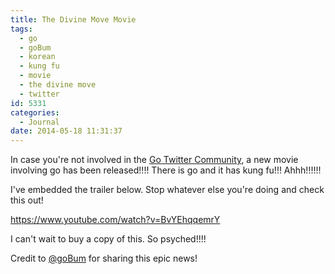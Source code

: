 ```yaml
---
title: The Divine Move Movie
tags:
  - go
  - goBum
  - korean
  - kung fu
  - movie
  - the divine move
  - twitter
id: 5331
categories:
  - Journal
date: 2014-05-18 11:31:37
---
```


In case you're not involved in the [Go Twitter Community](https://twitter.com/bengozen/lists/go-weiqi-baduk "Go Twitter Online Community"), a new movie involving go has been released!!!! There is go and it has kung fu!!! Ahhh!!!!!!

I've embedded the trailer below. Stop whatever else you're doing and check this out!

https://www.youtube.com/watch?v=BvYEhqqemrY

I can't wait to buy a copy of this. So psyched!!!!

Credit to [@goBum](https://twitter.com/gobum "goBum Twitter") for sharing this epic news!
